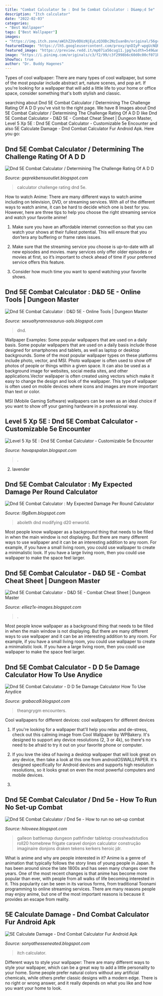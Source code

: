 ```yaml
---
title: "Combat Calculator 5e : Dnd 5e Combat Calculator : D&amp;d 5e"
description: "Itch calculator"
date: "2022-02-03"
categories:
- "Best Wallpaper"
tags: ["Best Wallpaper"]
images:
- "https://img.itch.zone/aW1hZ2UvODUzNjEyLzQ3ODc2NzIuanBn/original/56gcfi.jpg"
featuredImage: "https://lh5.googleusercontent.com/proxy/qnDIyP-wpgUcNQRyUifwwgMNnPhEwjF5PEzvPlPCOkBcypCEqkzbvMCY-99Ddvfswd-kYVK5zCW7xjn8FyPQiZqLgn9t5VP5Nwm3UmC0o6xEWTst5vRCImAKpKWY3Y9g-M3TLJBVttwU=w1200-h630-p-k-no-nu"
featured_image: "https://preview.redd.it/mp07ia56cug11.jpg?width=549&amp;auto=webp&amp;s=8c3f533525824614b9fdb4dc57d92962fe007573"
image: "https://i.pinimg.com/originals/c3/f2/99/c3f2998b6c60d0c00cf071b53d9bd361.png"
ShowToc: true
author: "Dr. Buddy Hagenes"
---
```



Types of cool wallpaper:
There are many types of cool wallpaper, but some of the most popular include abstract art, nature scenes, and pop art. If you're looking for a wallpaper that will add a little life to your home or office space, consider something that's both stylish and classic.

	

		
searching about Dnd 5E Combat Calculator / Determining The Challenge Rating Of A D D you've visit to the right page. We have 8 Images about Dnd 5E Combat Calculator / Determining The Challenge Rating Of A D D like Dnd 5E Combat Calculator - D&amp;D 5E - Combat Cheat Sheet | Dungeon Master, Level 5 Xp 5E : Dnd 5E Combat Calculator - Customizable 5e Encounter and also 5E Calculate Damage - Dnd Combat Calculator Fur Android Apk. Here you go:
		
    
## Dnd 5E Combat Calculator / Determining The Challenge Rating Of A D D

<img loading=lazy src="https://i.pinimg.com/originals/c3/f2/99/c3f2998b6c60d0c00cf071b53d9bd361.png" onerror="this.onerror=null;this.src='https://tse2.mm.bing.net/th?id=OIP.QRdU1OCiI5XUzGbCMZj-ngHaG9&amp;pid=15.1';" alt="Dnd 5E Combat Calculator / Determining The Challenge Rating Of A D D">

_Source: geprekbensuoutlet.blogspot.com_

>calculator challenge rating dnd 5e. 

	

How to watch Anime: There are many different ways to watch anime including on television, DVD, or streaming services.
With all of the different ways to watch anime, it can be hard to decide which one is best for you. However, here are three tips to help you choose the right streaming service and watch your favorite anime!
1. Make sure you have an affordable internet connection so that you can watch your shows at their fullest potential. This will ensure that you don’tera any buffering or frame rates issues.

2. Make sure that the streaming service you choose is up-to-date with all new episodes and movies. many services only offer older episodes or movies at first, so it’s important to check ahead of time if your preferred service offers this feature.

3. Consider how much time you want to spend watching your favorite shows.

    
## Dnd 5E Combat Calculator : D&amp;D 5E - Online Tools | Dungeon Master

<img loading=lazy src="https://lh5.googleusercontent.com/proxy/Cz1ECafMqHKUZE9vZaA7pFkW_yhSQMD2PxT4FP9lPyA3ZDEQ3CUI42wy_CS2dvJcAglohg2MHqnGhD20O6vt3CZnHgGPnEplvzayro_CH7nrQPAn3BTtY2Cz45Hy4g=w1200-h630-p-k-no-nu" onerror="this.onerror=null;this.src='https://tse4.mm.bing.net/th?id=OIP.YxXm_6heQvKdS99_8e0tAAHaD4&amp;pid=15.1';" alt="Dnd 5E Combat Calculator : D&amp;D 5E - Online Tools | Dungeon Master">

_Source: sexualtyrannosaurus-sals.blogspot.com_

>dnd. 

	

Wallpaper Examples: Some popular wallpapers that are used on a daily basis.
Some popular wallpapers that are used on a daily basis include those designed for smartphones and tablets, as well as laptop or desktop backgrounds. Some of the most popular wallpaper types on these platforms include photo, vector, and MSI. 
Photo wallpaper is often used to show off photos of people or things within a given space. It can also be used as a background image for websites, social media sites, and other applications.Vector wallpaper is often created using vectors which make it easy to change the design and look of the wallpaper. This type of wallpaper is often used on mobile devices where icons and images are more important than text or color. 

MSI (Mobile Gaming Software) wallpapers can be seen as an ideal choice if you want to show off your gaming hardware in a professional way.

    
## Level 5 Xp 5E : Dnd 5E Combat Calculator - Customizable 5e Encounter

<img loading=lazy src="https://lh5.googleusercontent.com/proxy/qnDIyP-wpgUcNQRyUifwwgMNnPhEwjF5PEzvPlPCOkBcypCEqkzbvMCY-99Ddvfswd-kYVK5zCW7xjn8FyPQiZqLgn9t5VP5Nwm3UmC0o6xEWTst5vRCImAKpKWY3Y9g-M3TLJBVttwU=w1200-h630-p-k-no-nu" onerror="this.onerror=null;this.src='https://tse1.mm.bing.net/th?id=OIP.LH3zW5soFeoG8fEQ5aqqggHaFj&amp;pid=15.1';" alt="Level 5 Xp 5E : Dnd 5E Combat Calculator - Customizable 5e Encounter">

_Source: havapspalan.blogspot.com_

>. 

	

2. lavender 

    
## Dnd 5E Combat Calculator : My Expected Damage Per Round Calculator

<img loading=lazy src="https://lh3.googleusercontent.com/proxy/zgQClBYpHBbP9ZfTMFLY02Zm2BLUJS7zROCohuwcGr7npUwT2dhgAQMQPAOmrWP7WghOtsUlrpy4KvNhQez8qFCiqBTiuc_vuxhjGPogUMLSDkIQvgNf59V9NWs5BP1D_7NBWGk=s0-d" onerror="this.onerror=null;this.src='https://tse3.mm.bing.net/th?id=OIP.f_DeQjETYyvPLMz7OvVoVgHaO3&amp;pid=15.1';" alt="Dnd 5E Combat Calculator : My Expected Damage Per Round Calculator">

_Source: l9g8xm.blogspot.com_

>aboleth dnd modifying d20 enworld. 

	

Most people know wallpaper as a background thing that needs to be filled in when the main window is not displaying. But there are many different ways to use wallpaper and it can be an interesting addition to any room. For example, if you have a small living room, you could use wallpaper to create a minimalistic look. If you have a large living room, then you could use wallpaper to make the space feel larger.

    
## Dnd 5E Combat Calculator - D&amp;D 5E - Combat Cheat Sheet | Dungeon Master

<img loading=lazy src="https://lh5.googleusercontent.com/proxy/UaggC3xIaXsLTdnL1WDg6JQ80WNpZp3PFPgKQP8kxwYfrpigliUGeDtXBjw7cw1r2PXydbMUee9ZbLC-qJ4n2qcr2lz2af6tvDTqELE76RLJwl1lf4tWPw=w1200-h630-p-k-no-nu" onerror="this.onerror=null;this.src='https://tse2.mm.bing.net/th?id=OIP.v3bRIMPlu0jiW6AKYX4T2wHaGo&amp;pid=15.1';" alt="Dnd 5E Combat Calculator - D&amp;D 5E - Combat Cheat Sheet | Dungeon Master">

_Source: elliez1x-images.blogspot.com_

>. 

	

Most people know wallpaper as a background thing that needs to be filled in when the main window is not displaying. But there are many different ways to use wallpaper and it can be an interesting addition to any room. For example, if you have a small living room, you could use wallpaper to create a minimalistic look. If you have a large living room, then you could use wallpaper to make the space feel larger.

    
## Dnd 5E Combat Calculator - D D 5e Damage Calculator How To Use Anydice

<img loading=lazy src="https://i0.wp.com/theangrygm.com/wp-content/uploads/2019/10/MonsterStatsByTier.png?ssl=1" onerror="this.onerror=null;this.src='https://tse4.mm.bing.net/th?id=OIP.JDnHre5xnz9SJ67OHWmd9gHaC-&amp;pid=15.1';" alt="Dnd 5E Combat Calculator - D D 5e Damage Calculator How To Use Anydice">

_Source: grabaca9.blogspot.com_

>theangrygm encounters. 

	

Cool wallpapers for different devices:
cool wallpapers for different devices 

1. If you're looking for a wallpaper that'll help you relax and de-stress, check out this calming image from Cool Wallpaper by WPBakery. It's designed to support any device resolutions (2, 3 or 4k), so there's no need to be afraid to try it out on your favorite phone or computer.

2. If you love the idea of having a desktop wallpaper that will look great on any device, then take a look at this one from androidOSWALLPAPER. It's designed specifically for Android devices and supports high resolution resolutions, so it looks great on even the most powerful computers and mobile devices.

3.

    
## Dnd 5E Combat Calculator / Dnd 5e - How To Run No Set-up Combat

<img loading=lazy src="https://preview.redd.it/mp07ia56cug11.jpg?width=549&amp;auto=webp&amp;s=8c3f533525824614b9fdb4dc57d92962fe007573" onerror="this.onerror=null;this.src='https://tse3.mm.bing.net/th?id=OIP.7Tt_WkVAeKcdWjcNO0LNnQHaKW&amp;pid=15.1';" alt="Dnd 5E Combat Calculator / Dnd 5e - How to run no set-up combat">

_Source: hiloveee.blogspot.com_

>galleon battlemap dungeon pathfinder tabletop crossheadstudios roll20 homebrew frigate caravel donjon calculator construção imaginaire donjons draken tekens kerkers heroic jdr. 

	

What is anime and why are people interested in it?
Anime is a genre of animation that typically follows the story lines of young people in Japan. It has been around since the late 1800s and has seen many changes over the years. One of the most recent changes is that anime has become more popular than ever, with people from all walks of life becoming interested in it. This popularity can be seen in its various forms, from traditional Toonami programming to online streaming services. There are many reasons people may enjoy anime, but one of the most important reasons is because it provides an escape from reality.

    
## 5E Calculate Damage - Dnd Combat Calculator Fur Android Apk

<img loading=lazy src="https://img.itch.zone/aW1hZ2UvODUzNjEyLzQ3ODc2NzIuanBn/original/56gcfi.jpg" onerror="this.onerror=null;this.src='https://tse3.mm.bing.net/th?id=OIP.zbG31YQ5LvzISRKQhfEEIAAAAA&amp;pid=15.1';" alt="5E Calculate Damage - Dnd Combat Calculator Fur Android Apk">

_Source: sonyathesseneated.blogspot.com_

>itch calculator. 

	

Different ways to style your wallpaper:
There are many different ways to style your wallpaper, which can be a great way to add a little personality to your home. Some people prefer natural colors without any artificial chemicals, while others prefer classic designs with a modern edge. There is no right or wrong answer, and it really depends on what you like and how you want your home to look.

